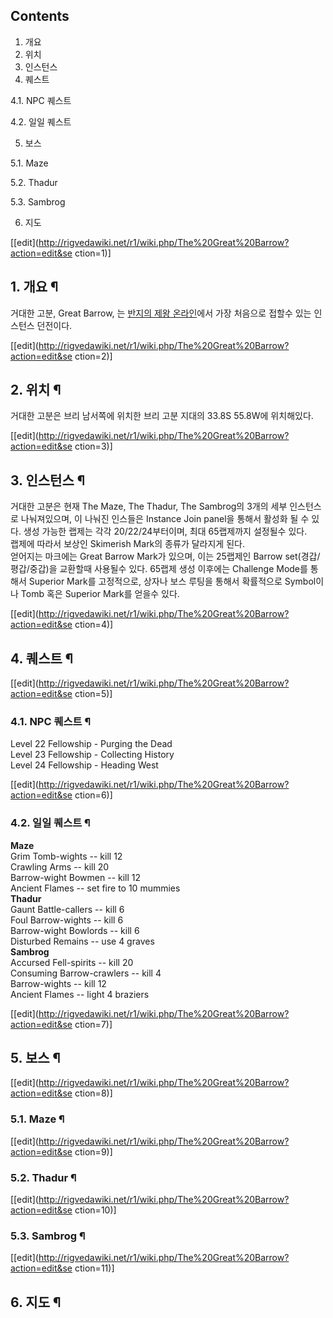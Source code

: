 ## Contents

    

1. 개요 
2. 위치 
3. 인스턴스 
4. 퀘스트 
    

4.1. NPC 퀘스트

4.2. 일일 퀘스트

5. 보스 
    

5.1. Maze

5.2. Thadur

5.3. Sambrog

6. 지도 

[[edit](http://rigvedawiki.net/r1/wiki.php/The%20Great%20Barrow?action=edit&se
ction=1)]

## 1. 개요 ¶

거대한 고분, Great Barrow, 는 [반지의 제왕 온라인](%EB%B0%98%EC%A7%80%EC%9D%98%20%EC%A0%9C%EC%99%95%20%EC%98%A8%EB%9D%BC%EC%9D%B8.md)에서 가장 처음으로 접할수 있는 인스턴스 던전이다.

[[edit](http://rigvedawiki.net/r1/wiki.php/The%20Great%20Barrow?action=edit&se
ction=2)]

## 2. 위치 ¶

거대한 고분은 브리 남서쪽에 위치한 브리 고분 지대의 33.8S 55.8W에 위치해있다.

[[edit](http://rigvedawiki.net/r1/wiki.php/The%20Great%20Barrow?action=edit&se
ction=3)]

## 3. 인스턴스 ¶

거대한 고분은 현재 The Maze, The Thadur, The Sambrog의 3개의 세부 인스턴스로 나눠져있으며, 이 나눠진 인스들은
Instance Join panel을 통해서 활성화 될 수 있다. 생성 가능한 랩제는 각각 20/22/24부터이며, 최대 65랩제까지
설정될수 있다.  
랩제에 따라서 보상인 Skimerish Mark의 종류가 달라지게 된다.  
얻어지는 마크에는 Great Barrow Mark가 있으며, 이는 25랩제인 Barrow set(경갑/평갑/중갑)을 교환할때 사용될수 있다.
65랩제 생성 이후에는 Challenge Mode를 통해서 Superior Mark를 고정적으로, 상자나 보스 루팅을 통해서 확률적으로
Symbol이나 Tomb 혹은 Superior Mark를 얻을수 있다.

[[edit](http://rigvedawiki.net/r1/wiki.php/The%20Great%20Barrow?action=edit&se
ction=4)]

## 4. 퀘스트 ¶

[[edit](http://rigvedawiki.net/r1/wiki.php/The%20Great%20Barrow?action=edit&se
ction=5)]

### 4.1. NPC 퀘스트 ¶

Level 22 Fellowship - Purging the Dead  
Level 23 Fellowship - Collecting History  
Level 24 Fellowship - Heading West

[[edit](http://rigvedawiki.net/r1/wiki.php/The%20Great%20Barrow?action=edit&se
ction=6)]

### 4.2. 일일 퀘스트 ¶

**Maze**  
Grim Tomb-wights -- kill 12  
Crawling Arms -- kill 20  
Barrow-wight Bowmen -- kill 12  
Ancient Flames -- set fire to 10 mummies  
**Thadur**  
Gaunt Battle-callers -- kill 6  
Foul Barrow-wights -- kill 6  
Barrow-wight Bowlords -- kill 6  
Disturbed Remains -- use 4 graves  
**Sambrog**  
Accursed Fell-spirits -- kill 20  
Consuming Barrow-crawlers -- kill 4  
Barrow-wights -- kill 12  
Ancient Flames -- light 4 braziers

[[edit](http://rigvedawiki.net/r1/wiki.php/The%20Great%20Barrow?action=edit&se
ction=7)]

## 5. 보스 ¶

[[edit](http://rigvedawiki.net/r1/wiki.php/The%20Great%20Barrow?action=edit&se
ction=8)]

### 5.1. Maze ¶

[[edit](http://rigvedawiki.net/r1/wiki.php/The%20Great%20Barrow?action=edit&se
ction=9)]

### 5.2. Thadur ¶

[[edit](http://rigvedawiki.net/r1/wiki.php/The%20Great%20Barrow?action=edit&se
ction=10)]

### 5.3. Sambrog ¶

[[edit](http://rigvedawiki.net/r1/wiki.php/The%20Great%20Barrow?action=edit&se
ction=11)]

## 6. 지도 ¶

